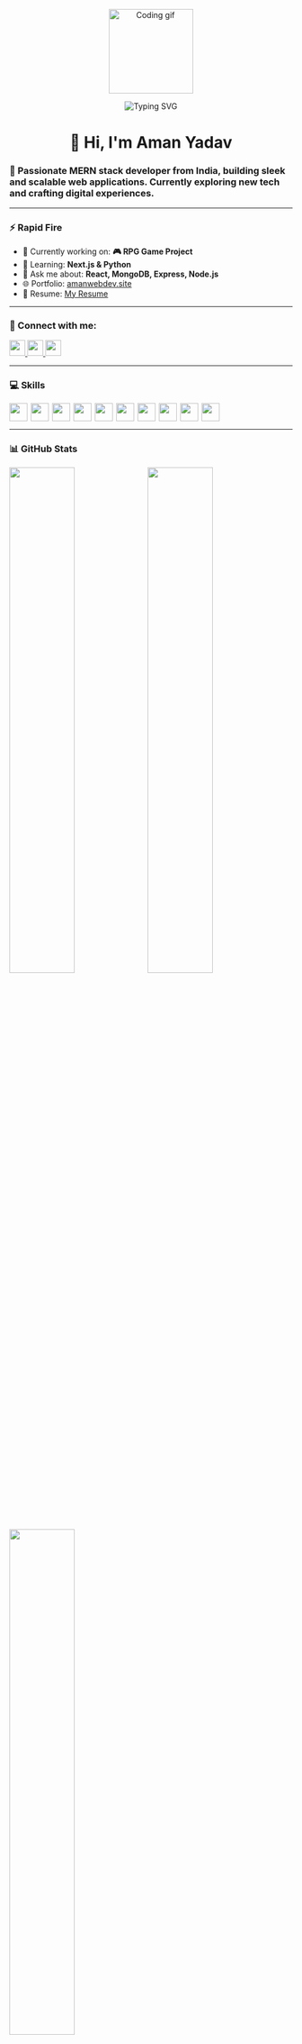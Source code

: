 <p align="center">
  <img src="https://media.tenor.com/kyJFTroNngQAAAAi/coding.gif" alt="Coding gif" width="150"/>
</p>

<!-- 🖋 Outfit-styled animated header -->
<p align="center">
  <img src="https://readme-typing-svg.demolab.com?font=Outfit&size=30&pause=1000&color=00FFFF&center=true&vCenter=true&width=435&lines=Hi+I'm+Aman+Yadav;MERN+Stack+Developer+from+India;Learning+Next.js+and+Python" alt="Typing SVG" />
</p>

<div id="toc">
  <ul align="center" style="list-style: none">
    <summary>
      <h1>👋 Hi, I'm Aman Yadav</h1>
    </summary>
  </ul>
</div>

<h3 align="left">🚀 Passionate MERN stack developer from India, building sleek and scalable web applications. Currently exploring new tech and crafting digital experiences.</h3>

---

### ⚡ Rapid Fire

- 💼 Currently working on: **🎮 RPG Game Project**
- 🌱 Learning: **Next.js & Python**
- 💬 Ask me about: **React, MongoDB, Express, Node.js**
- 🌐 Portfolio: [amanwebdev.site](https://amanwebdev.site)
- 📄 Resume: [My Resume](https://drive.google.com/file/d/1EzU8niJGeYmV6zbMjpzEDkaEYF5xJtH1/view)

---

### 🤝 Connect with me:

<p align="left">
  <a href="https://linkedin.com/in/amanyadav-workprofile" target="_blank">
    <img src="https://img.shields.io/badge/LinkedIn-0077B5?style=plastic&logo=linkedin&logoColor=white" height="28">
  </a>
  <a href="https://www.behance.net/aman-yadav" target="_blank">
    <img src="https://img.shields.io/badge/Behance-1769FF?style=plastic&logo=behance&logoColor=white" height="28">
  </a>
  <a href="https://www.hackerrank.com/amansyadav31" target="_blank">
    <img src="https://img.shields.io/badge/HackerRank-2EC866?style=plastic&logo=hackerrank&logoColor=white" height="28">
  </a>
</p>

---

### 💻 Skills

<div style="display: flex; flex-wrap: wrap; gap: 6px;">
  <img src="https://img.shields.io/badge/JavaScript-F7DF1C?style=flat&logo=javascript&logoColor=black" height="32" />
  <img src="https://img.shields.io/badge/React-20232A?style=flat&logo=react&logoColor=61DAFB" height="32" />
  <img src="https://img.shields.io/badge/Node.js-339933?style=flat&logo=nodedotjs&logoColor=white" height="32" />
  <img src="https://img.shields.io/badge/Express-000000?style=flat&logo=express&logoColor=white" height="32" />
  <img src="https://img.shields.io/badge/MongoDB-4EA94B?style=flat&logo=mongodb&logoColor=white" height="32" />
  <img src="https://img.shields.io/badge/Next.js-000000?style=flat&logo=next.js&logoColor=white" height="32" />
  <img src="https://img.shields.io/badge/TailwindCSS-06B6D4?style=flat&logo=tailwind-css&logoColor=white" height="32" />
  <img src="https://img.shields.io/badge/HTML5-E34F26?style=flat&logo=html5&logoColor=white" height="32" />
  <img src="https://img.shields.io/badge/CSS3-1572B6?style=flat&logo=css3&logoColor=white" height="32" />
  <img src="https://img.shields.io/badge/Python-3776AB?style=flat&logo=python&logoColor=white" height="32" />
</div>

---

### 📊 GitHub Stats

<p align="left">
  <img width="48%" src="https://github-readme-stats.vercel.app/api?username=amanyadav-work&theme=radical&show_icons=true&hide_rank=false&include_all_commits=true" />
  <img width="48%" src="https://streak-stats.demolab.com?user=amanyadav-work&theme=radical" />
</p>

<p align="left">
  <img width="48%" src="https://github-readme-stats.vercel.app/api/top-langs/?username=amanyadav-work&layout=compact&theme=radical" />
</p>

---

### ☕ Support My Work

<p align="left">
  <a href="https://www.buymeacoffee.com/amanwebdev" target="_blank">
    <img src="https://img.shields.io/badge/Buy_Me_A_Coffee-FFDD00?style=for-the-badge&logo=buy-me-a-coffee&logoColor=black" height="36">
  </a>
</p>
